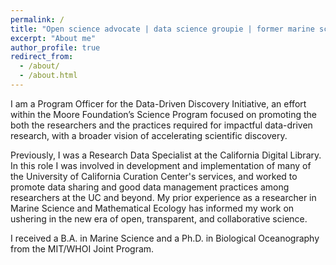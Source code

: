 ```yaml
---
permalink: /
title: "Open science advocate | data science groupie | former marine scientist"
excerpt: "About me"
author_profile: true
redirect_from: 
  - /about/
  - /about.html
---
```


I am a Program Officer for the Data-Driven Discovery Initiative, an effort within the Moore Foundation’s Science Program focused on promoting the both the researchers and the practices required for impactful data-driven research, with a broader vision of accelerating scientific discovery.

Previously, I was a Research Data Specialist at the California Digital Library. In this role I was involved in development and implementation of many of the University of California Curation Center's services, and worked to promote data sharing and good data management practices among researchers at the UC and beyond. My prior experience as a researcher in Marine Science and Mathematical Ecology has informed my work on ushering in the new era of open, transparent, and collaborative science. 

I received a B.A. in Marine Science and a Ph.D. in Biological Oceanography from the MIT/WHOI Joint Program.

<!-- 
Work
======
- Current: Program Officer, [Data-Driven Discovery Initiative](http://www.moore.org/programs/science/data-driven-discovery). [Gordon & Betty Moore Foundation](http://www.moore.org).
- Previous: Manager of Strategic Partnerships at [DataCite](http://datacite.org); Research Data Specialist at the University of California's [California Digital Library](http://cdlib.org).
- 

Education
======

- **PhD in Biological Oceanography, 2008**

  - [Massachusetts Institute of Technology](http://www.mit.edu/)/[Woods Hole Oceanographic Institution](http://www.whoi.edu) Joint Program in Biological Oceanography
  - Dissertation: Metapopulation dynamics of the softshell clam, _Mya arenaria_ ([pdf](/files/Strasser_thesis.pdf))
  - Primary Advisor: [Lauren Mullineaux](http://www.whoi.edu/profile.do?id=lmullineaux)

- **BA in Marine Science with Biology Emphasis, 2001**

  - [University of San Diego](http://www.sandiego.edu/)
  - Thesis: Population Structure of the Antarctic Krill, _Euphausia superba_
  - Advisor: [Ron Kaufmann](http://home.sandiego.edu/~kaufmann/)

-->
